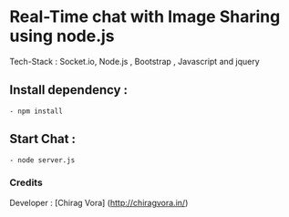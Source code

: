Real-Time chat with Image Sharing using node.js
===

Tech-Stack : Socket.io, Node.js , Bootstrap , Javascript and jquery 

## Install dependency :

	- npm install

## Start Chat :

	- node server.js

### Credits

Developer : [Chirag Vora] (http://chiragvora.in/)
